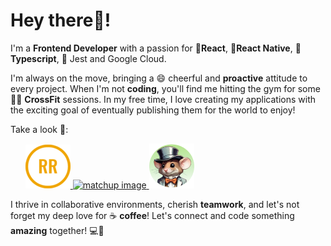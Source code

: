 # Hey there👋!

I'm a **Frontend Developer** with a passion for 🚀**React**, 📱**React Native**, 🔧 **Typescript**, 🧪 Jest and Google Cloud. 

I'm always on the move, bringing a 😄 cheerful and **proactive** attitude to every project. When I'm not **coding**, you'll find me hitting the gym for some 🏋️‍♂️ **CrossFit** sessions.  In my free time, I love creating my applications with the exciting goal of eventually publishing them for the world to enjoy!

Take a look 👀:

<ul>
  <a href="https://raulrodriguez.dev/">
    <img src="https://github.com/raulrod16124/raulrodriguez/blob/main/src/assets/images/rrLogo.png" alt="raulrodriguez image" />
  </a>
  <a href="https://play.google.com/store/apps/details?id=com.matchupcardgame2023">
    <img src="https://github.com/raulrod16124/matchup/blob/main/android/app/src/main/res/mipmap-hdpi/ic_launcher.png" alt="matchup image" />
  </a>
  <a href="https://chicmouse-16124.web.app/">
    <img src="https://github.com/raulrod16124/chicmouse/blob/main/src/assets/chicmouseCharacter.png" alt="chicmouse image" />
  </a>
</ul>

I thrive in collaborative environments, cherish **teamwork**, and let's not forget my deep love for ☕ **coffee**! Let's connect and code something **amazing** together! 💻🤝
